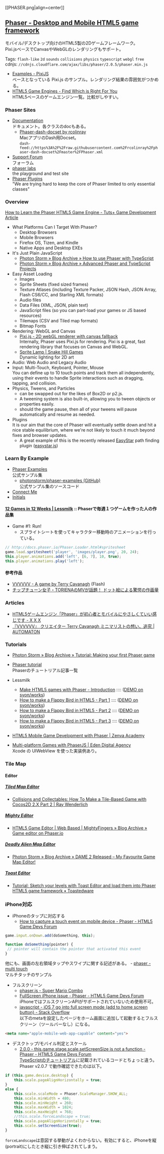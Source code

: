 [[PHASER.png|align=center]]

## [Phaser - Desktop and Mobile HTML5 game framework](http://phaser.io/)

モバイル/デスクトップ向けのHTML5製の2Dゲームフレームワーク。  
Pixi.jsベースでCanvasやWebGLのレンダリングもサポート。

Tags: `flash-like` `2d` `sounds` `collisions` `physics` `typescript` `webgl` `free`  
cdnjs: `//cdnjs.cloudflare.com/ajax/libs/phaser/2.0.5/phaser.min.js`

- [Examples - PixiJS](http://www.pixijs.com/examples/)  
  ベースとなっている Pixi.js のサンプル。レンダリング結果の雰囲気がつかめる。
- [HTML5 Game Engines - Find Which is Right For You](http://html5gameengine.com/)  
  HTML5ベースのゲームエンジン一覧。比較がしやすい。

### Phaser Sites

- [Documentation](http://docs.phaser.io/)  
  ドキュメント。各クラスのdocもある。
    - [Phaser-dash-docset by rcolinray](http://rcolinray.github.io/phaser-dash-docset/)  
      MacアプリのDash用Docset。  
      `dash-feed://https%3A%2F%2Fraw.githubusercontent.com%2Frcolinray%2Fphaser-dash-docset%2Fmaster%2FPhaser.xml`
- [Support Forum](http://www.html5gamedevs.com/forum/14-phaser/)  
  フォーラム
- [phaser labs](http://labs.phaser.io/)  
  the playground and test site
- [Phaser Plugins](https://github.com/photonstorm/phaser-plugins)  
  "We are trying hard to keep the core of Phaser limited to only essential classes"

### Overview

[How to Learn the Phaser HTML5 Game Engine - Tuts+ Game Development Article](http://gamedevelopment.tutsplus.com/articles/how-to-learn-the-phaser-html5-game-engine--gamedev-13643)
- What Platforms Can I Target With Phaser?
    - Desktop Browsers
    - Mobile Browsers
    - Firefox OS, Tizen, and Kindle
    - Native Apps and Desktop EXEs
- It's Just Plain JavaScript
    - [Photon Storm » Blog Archive » How to use Phaser with TypeScript](http://www.photonstorm.com/phaser/how-to-use-phaser-with-typescript)
    - [Photon Storm » Blog Archive » Advanced Phaser and TypeScript Projects](http://www.photonstorm.com/phaser/advanced-phaser-and-typescript-projects)
- Easy Asset Loading
    - Images
    - Sprite Sheets (fixed sized frames)
    - Texture Atlases (including Texture Packer, JSON Hash, JSON Array, Flash CS6/CC, and Starling XML formats)
    - Audio files
    - Data Files (XML, JSON, plain text)
    - JavaScript files (so you can part-load your games or JS based resources)
    - Tilemaps (CSV and Tiled map formats)
    - Bitmap Fonts
- Rendering: WebGL and Canvas
    - [Pixi.js - 2D webGL renderer with canvas fallback](http://www.pixijs.com/)  
      Internally, Phaser uses Pixi.js for rendering. Pixi is a great, fast rendering library that focuses on Canvas and WebGL.
    - [Sprite Lamp | Snake Hill Games](http://snakehillgames.com/spritelamp/)  
      Dynamic lighting for 2D art
- Audio: Web Audio and Legacy Audio
- Input: Multi-Touch, Keyboard, Pointer, Mouse  
  You can define up to 10 touch points and track them all independently, using their events to handle Sprite interactions such as dragging, tapping, and collision.
- Physics, Tweens, and Particles
    - can be swapped out for the likes of Box2D or p2.js.
    - A tweening system is also built-in, allowing you to tween objects or properties easily.
    - should the game pause, then all of your tweens will pause automatically and resume as needed.
- Plugins  
  It is our aim that the core of Phaser will eventually settle down and hit a nice stable equilibrium, where we're not likely to touch it much beyond fixes and browser updates.
    - A great example of this is the recently released [EasyStar](https://github.com/prettymuchbryce/easystarjs) path finding plugin ([easystar.js](http://easystarjs.com/))

### Learn By Example

- [Phaser Examples](http://examples.phaser.io/)  
  公式サンプル集
    - [photonstorm/phaser-examples (GitHub)](https://github.com/photonstorm/phaser-examples)  
    公式サンプル集のソースコード
- [Connect Me](https://dl.dropboxusercontent.com/u/36169647/HTML5/connectors/index.html)
- [Initials](http://www.initialsgames.com/microsites/)

#### [12 Games in 12 Weeks | Lessmilk](http://www.lessmilk.com/12games.php) :: Phaserで毎週１つゲームを作った人の作品集

- Game #1: Run!
    - スプライトシートを使ってキャラクター移動時のアニメーションを行っている。
```js
// http://docs.phaser.io/Phaser.Loader.html#spritesheet
game.load.spritesheet('player', 'images/player.png', 20, 24);
this.player.animations.add('left', [6, 7], 10, true);
this.player.animations.play('left');
```

#### 参考作品

- [VVVVVV - A game by Terry Cavanagh](http://thelettervsixtim.es/) (Flash)
- [チップチューン女子・TORIENAのMVが話題！ ドット絵による驚愕の作画量](http://kai-you.net/article/7400)

### Articles

- [HTML5ゲームエンジン「Phaser」が初心者とモバイルにやさしくていい感じです - X X X](http://syonx.hatenablog.com/entry/2014/07/05/103418)
- [『VVVVVV』 クリエイター Terry Cavanagh ミニマリストの想い、追究 | AUTOMATON](http://jp.automaton.am/articles/one-man-dev/creator-01-terry-cavanagh/)

### Tutorials

- [Photon Storm » Blog Archive » Tutorial: Making your first Phaser game](http://www.photonstorm.com/phaser/tutorial-making-your-first-phaser-game)

- [Phaser tutorial](http://www.lessmilk.com/phaser-tutorial/)  
  Phaserのチュートリアル記事一覧

- Lessmilk
    - [Make HTML5 games with Phaser - Introduction](http://blog.lessmilk.com/make-html5-games-with-phaser-1/) :::: ([DEMO on syon/works](http://syon.github.io/works/game/1/))
    - [How to make a Flappy Bird in HTML5 - Part 1](http://blog.lessmilk.com/how-to-make-flappy-bird-in-html5-1/)
:::: ([DEMO on syon/works](http://syon.github.io/works/game/2/))
    - [How to make a Flappy Bird in HTML5 - Part 2](http://blog.lessmilk.com/how-to-make-flappy-bird-in-html5-2/)
:::: ([DEMO on syon/works](http://syon.github.io/works/game/3/))
    - [How to make a Flappy Bird in HTML5 - Part 3](http://blog.lessmilk.com/how-to-make-flappy-bird-in-html5-3/)
:::: ([DEMO on syon/works](http://syon.github.io/works/game/4/))

- [HTML5 Mobile Game Development with Phaser | Zenva Academy](https://academy.zenva.com/product/html5-mobile-game-development-with-phaser/)
- [Multi-platform Games with PhaserJS | Eden Digital Agency](http://createdineden.com/blog/2014/may/01/multi-platform-games-with-phaserjs/)  
  Xcode の UIWebView を使った実装例あり。

### Tile Map

#### Editor

##### [Tiled Map Editor](http://www.mapeditor.org/)
- [Collisions and Collectables: How To Make a Tile-Based Game with Cocos2D 2.X Part 2 | Ray Wenderlich](http://www.raywenderlich.com/29460/collisions-and-collectables-how-to-make-a-tile-based-game-with-cocos2d-2-x-part-2)

##### [Mighty Editor](http://mightyeditor.mightyfingers.com/)
- [HTML5 Game Editor | Web Based | MightyFingers » Blog Archive » Game editor on Phaser.io](http://mightyfingers.com/blog/game-editor-o-phaser/)

##### [Deadly Alien Map Editor](http://dambots.com/dame-editor/)
- [Photon Storm » Blog Archive » DAME 2 Released – My Favourite Game Map Editor!](http://www.photonstorm.com/game-development/software/dame-2-released-my-favourite-game-map-editor)

##### [Toast Editor](http://toastedware.com/toasteditor/)
- [Tutorial: Sketch your levels with Toast Editor and load them into Phaser HTML5 game framework • Toastedware](http://toastedware.com/?p=297)

### iPhone対応

- iPhoneのタップに対応する
    - [How to capture a touch event on mobile device - Phaser - HTML5 Game Devs Forum](http://www.html5gamedevs.com/topic/1764-how-to-capture-a-touch-event-on-mobile-device/)
```js
game.input.onDown.add(doSomething, this);

function doSomething(pointer) {
 // pointer will contain the pointer that activated this event
}
```
他にも、画面の左右領域タップやスワイプに関する記述がある。
    - [phaser - multi touch](http://examples.phaser.io/_site/view_full.html?d=input&f=multi+touch.js&t=multi%20touch)  
      マルチタッチのサンプル
- フルスクリーン
    - [phaser.js - Super Mario Combo](http://gametest.mobi/mariocombo/)
    - [FullScreen iPhone issue - Phaser - HTML5 Game Devs Forum](http://www.html5gamedevs.com/topic/2051-fullscreen-iphone-issue/)  
      iPhoneではフルスクリーンAPIがサポートされていないため使用不可。
    - [javascript - iOS 7 go into full screen mode (add to home screen button) - Stack Overflow](http://stackoverflow.com/questions/19710014/ios-7-go-into-full-screen-mode-add-to-home-screen-button)  
      以下のmetaを設定したページをホーム画面に追加して起動するとフルスクリーン（ツールバーなし）になる。
```html
<meta name="apple-mobile-web-app-capable" content="yes">
```
- デスクトップ/モバイル判定とスケール
    - [2.0.0 - this.game.stage.scale.setScreenSize is not a function - Phaser - HTML5 Game Devs Forum](http://www.html5gamedevs.com/topic/4838-200-thisgamestagescalesetscreensize-is-not-a-function/)  
      [TypeScriptのチュートリアル](http://www.photonstorm.com/phaser/advanced-phaser-and-typescript-projects)に記載されているコードとちょっと違う。Phaser v2.0.7 で動作確認できたのは以下。
```js
if (this.game.device.desktop) {
    this.scale.pageAlignHorizontally = true;
}
else {
    this.scale.scaleMode = Phaser.ScaleManager.SHOW_ALL;
    this.scale.minWidth = 480;
    this.scale.minHeight = 260;
    this.scale.maxWidth = 1024;
    this.scale.maxHeight = 768;
    //this.scale.forceLandscape = true;
    this.scale.pageAlignHorizontally = true;
    this.scale.setScreenSize(true);
}
```
`forceLandscape`は意図する挙動がよくわからない。有効にすると、iPhoneを縦(portrait)にしたとき縦に引き伸ばされてしまう。
